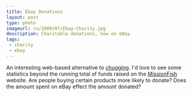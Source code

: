 ```yaml
---
title: Ebay Donations
layout: post
type: photo
imageurl: /u/2009/07/Ebay-Charity.jpg
description: Charitable donations, now on eBay.
tags:
 - charity
 - ebay
---
```

An interesting web-based alternative to [chugging](http://en.wikipedia.org/wiki/Street_fundraiser#Colloquial_Terms). I'd love to see some statistics beyond the running total of funds raised on the [MissionFish](http://www.missionfish.org/) website. Are people buying certain products more likely to donate? Does the amount spent on eBay effect the amount donated?